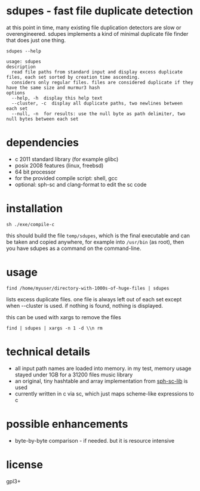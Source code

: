 # sdupes - fast file duplicate detection
at this point in time, many existing file duplication detectors are slow or overengineered. sdupes implements a kind of minimal duplicate file finder that does just one thing.

`sdupes --help`
~~~
usage: sdupes
description
  read file paths from standard input and display excess duplicate files, each set sorted by creation time ascending.
  considers only regular files. files are considered duplicate if they have the same size and murmur3 hash
options
  --help, -h  display this help text
  --cluster, -c  display all duplicate paths, two newlines between each set
  --null, -n  for results: use the null byte as path delimiter, two null bytes between each set
~~~

# dependencies
* c 2011 standard library (for example glibc)
* posix 2008 features (linux, freebsd)
* 64 bit processor
* for the provided compile script: shell, gcc
* optional: sph-sc and clang-format to edit the sc code

# installation
~~~
sh ./exe/compile-c
~~~
this should build the file `temp/sdupes`, which is the final executable and can be taken and copied anywhere, for example into `/usr/bin` (as root), then you have sdupes as a command on the command-line.

# usage
~~~
find /home/myuser/directory-with-1000s-of-huge-files | sdupes
~~~

lists excess duplicate files. one file is always left out of each set except when --cluster is used.
if nothing is found, nothing is displayed.

this can be used with xargs to remove the files
~~~
find | sdupes | xargs -n 1 -d \\n rm
~~~

# technical details
* all input path names are loaded into memory. in my test, memory usage stayed under 1GB for a 31200 files music library
* an original, tiny hashtable and array implementation from [sph-sc-lib](https://github.com/sph-mn/sph-sc-lib) is used
* currently written in c via sc, which just maps scheme-like expressions to c

# possible enhancements
* byte-by-byte comparison - if needed. but it is resource intensive

# license
gpl3+